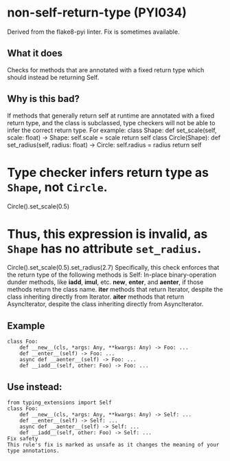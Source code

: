 # non-self-return-type (PYI034)
Derived from the flake8-pyi linter.
Fix is sometimes available.
## What it does
Checks for methods that are annotated with a fixed return type which
should instead be returning Self.
## Why is this bad?
If methods that generally return self at runtime are annotated with a
fixed return type, and the class is subclassed, type checkers will not be
able to infer the correct return type.
For example:
class Shape:
    def set_scale(self, scale: float) -> Shape:
        self.scale = scale
        return self
class Circle(Shape):
    def set_radius(self, radius: float) -> Circle:
        self.radius = radius
        return self
# Type checker infers return type as `Shape`, not `Circle`.
Circle().set_scale(0.5)
# Thus, this expression is invalid, as `Shape` has no attribute `set_radius`.
Circle().set_scale(0.5).set_radius(2.7)
Specifically, this check enforces that the return type of the following
methods is Self:
In-place binary-operation dunder methods, like __iadd__, __imul__, etc.
__new__, __enter__, and __aenter__, if those methods return the
    class name.
__iter__ methods that return Iterator, despite the class inheriting
    directly from Iterator.
__aiter__ methods that return AsyncIterator, despite the class
    inheriting directly from AsyncIterator.
## Example
```
class Foo:
    def __new__(cls, *args: Any, **kwargs: Any) -> Foo: ...
    def __enter__(self) -> Foo: ...
    async def __aenter__(self) -> Foo: ...
    def __iadd__(self, other: Foo) -> Foo: ...
```
## Use instead:
```
from typing_extensions import Self
class Foo:
    def __new__(cls, *args: Any, **kwargs: Any) -> Self: ...
    def __enter__(self) -> Self: ...
    async def __aenter__(self) -> Self: ...
    def __iadd__(self, other: Foo) -> Self: ...
Fix safety
This rule's fix is marked as unsafe as it changes the meaning of your type annotations.
```